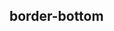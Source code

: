 ## border-bottom


<!-- CSSJSON.border-bottom.description -->

<!-- CSSJSON.border-bottom.syntax -->

<!-- CSSJSON.border-bottom.values -->

<!-- CSSJSON.border-bottom.defaultValue -->

<!-- CSSJSON.border-bottom.unixTags -->

<!-- CSSJSON.border-bottom.compatibility -->

<!-- CSSJSON.border-bottom.example -->

<!-- CSSJSON.border-bottom.reference -->
